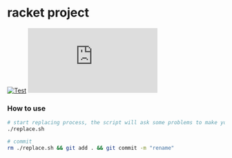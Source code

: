 # racket project

[![Test](https://github.com/dannypsnl/racket-project/actions/workflows/racket-test.yml/badge.svg)](https://github.com/dannypsnl/racket-project/actions/workflows/racket-test.yml)
[![Coverage](https://badgen.net/https/dannypsnl.github.io/racket-project/coverage/badge.json)](https://dannypsnl.github.io/racket-project/coverage)

### How to use

```sh
# start replacing process, the script will ask some problems to make your project
./replace.sh

# commit
rm ./replace.sh && git add . && git commit -m "rename"
```
